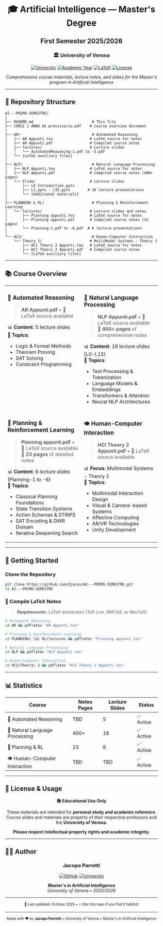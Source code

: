 <div align="center">

# 🎓 Artificial Intelligence — Master's Degree
## First Semester 2025/2026

### 🏛️ University of Verona

[![University](https://img.shields.io/badge/University-Verona-FFD700?style=for-the-badge&logo=google-scholar&logoColor=white)](https://www.univr.it/)
[![Academic Year](https://img.shields.io/badge/Year-2025%2F2026-4169E1?style=for-the-badge&logo=calendar&logoColor=white)](https://github.com/djacoo/AI---PRIMO-SEMESTRE)
[![LaTeX](https://img.shields.io/badge/LaTeX-Notes-008080?style=for-the-badge&logo=latex&logoColor=white)](https://github.com/djacoo/AI---PRIMO-SEMESTRE)
[![License](https://img.shields.io/badge/License-Educational-green?style=for-the-badge&logo=open-source-initiative&logoColor=white)](https://github.com/djacoo/AI---PRIMO-SEMESTRE)

*Comprehensive course materials, lecture notes, and slides for the Master's program in Artificial Intelligence*

---

</div>

## 📂 Repository Structure

```
AI---PRIMO-SEMESTRE/
│
├── README.md                           # This file
├── CORSI 1 ANNO AI provvisorio.pdf    # Course overview document
│
├── AR/                                 # Automated Reasoning
│   ├── AR Appunti.tex                 # LaTeX source for notes
│   ├── AR Appunti.pdf                 # Compiled course notes
│   ├── lectures/                      # Lecture slides
│   │   └── AutomatedReasoning-1.pdf to -5.pdf
│   └── [LaTeX auxiliary files]
│
├── NLP/                                # Natural Language Processing
│   ├── NLP Appunti.tex                # LaTeX source for notes
│   ├── NLP Appunti.pdf                # Compiled course notes (400+ pages)
│   └── Slide/                         # Lecture slides
│       ├── L0 Introduction.pptx
│       ├── L1.pptx - L15.pptx        # 16 lecture presentations
│       └── [Additional materials]
│
├── PLANNING & RL/                      # Planning & Reinforcement Learning
│   └── lectures/                      # Lecture slides and notes
│       ├── Planning appunti.tex       # LaTeX source for notes
│       ├── Planning appunti.pdf       # Compiled course notes (23 pages)
│       └── Planning-1.pdf to -6.pdf  # 6 lecture presentations
│
└── HCI/                                # Human-Computer Interaction
    └── Theory 2/                      # MultiModal Systems - Theory 2
        ├── HCI Theory 2 Appunti.tex   # LaTeX source for notes
        ├── HCI Theory 2 Appunti.pdf   # Compiled course notes
        └── [LaTeX auxiliary files]
```

---

## 📚 Course Overview

<table>
<tr>
<td width="50%" valign="top">

### 🤖 Automated Reasoning
> **AR Appunti.pdf** • 📄 LaTeX source available

📊 **Content**: 5 lecture slides  
📖 **Topics**: 
- Logic & Formal Methods
- Theorem Proving
- SAT Solving
- Constraint Programming

</td>
<td width="50%" valign="top">

### 💬 Natural Language Processing
> **NLP Appunti.pdf** • 📄 LaTeX source available  
> 📏 **400+ pages** of comprehensive notes

📊 **Content**: 16 lecture slides (L0-L15)  
📖 **Topics**: 
- Text Processing & Tokenization
- Language Models & Embeddings
- Transformers & Attention
- Neural NLP Architectures

</td>
</tr>
<tr>
<td width="50%" valign="top">

### 🎯 Planning & Reinforcement Learning
> **Planning appunti.pdf** • 📄 LaTeX source available  
> 📏 **23 pages** of detailed notes

📊 **Content**: 6 lecture slides (Planning-1 to -6)  
📖 **Topics**: 
- Classical Planning Foundations
- State Transition Systems
- Action Schemas & STRIPS
- SAT Encoding & DWR Domain
- Iterative Deepening Search

</td>
<td width="50%" valign="top">

### 👁️ Human-Computer Interaction
> **HCI Theory 2 Appunti.pdf** • 📄 LaTeX source available

📊 **Focus**: Multimodal Systems - Theory 2  
📖 **Topics**: 
- Multimodal Interaction Design
- Visual & Camera-based Systems
- Affective Computing
- AR/VR Technologies
- Unity Development

</td>
</tr>
</table>

---

## 🚀 Getting Started

### Clone the Repository
```bash
git clone https://github.com/djacoo/AI---PRIMO-SEMESTRE.git
cd AI---PRIMO-SEMESTRE
```

### 📝 Compile LaTeX Notes
> **Requirements**: LaTeX distribution (TeX Live, MiKTeX, or MacTeX)

```bash
# Automated Reasoning
cd AR && pdflatex "AR Appunti.tex"

# Planning & Reinforcement Learning
cd PLANNING\ \&\ RL/lectures && pdflatex "Planning appunti.tex"

# Natural Language Processing
cd NLP && pdflatex "NLP Appunti.tex"

# Human-Computer Interaction
cd HCI/Theory\ 2 && pdflatex "HCI Theory 2 Appunti.tex"
```

---

## 📊 Statistics

| Course | Notes Pages | Lecture Slides | Status |
|--------|-------------|----------------|--------|
| 🤖 Automated Reasoning | TBD | 5 | ✅ Active |
| 💬 Natural Language Processing | 400+ | 16 | ✅ Active |
| 🎯 Planning & RL | 23 | 6 | ✅ Active |
| 👁️ Human-Computer Interaction | TBD | TBD | ✅ Active |

---

## 📜 License & Usage

<div align="center">

**📚 Educational Use Only**

These materials are intended for **personal study and academic reference**.  
Course slides and materials are property of their respective professors and the **University of Verona**.

**Please respect intellectual property rights and academic integrity.**

</div>

---

## 👨‍💻 Author

<div align="center">

### Jacopo Parretti

[![GitHub](https://img.shields.io/badge/GitHub-djacoo-181717?style=for-the-badge&logo=github)](https://github.com/djacoo)
[![University](https://img.shields.io/badge/University-Verona-FFD700?style=for-the-badge)](https://www.univr.it/)

**Master's in Artificial Intelligence**  
*University of Verona • 2025/2026*

---

<sub>📅 Last updated: October 2025 • ⭐ Star this repo if you find it helpful!</sub>

</div>

---

<div align="center">

<sub>Made with ❤️ by **Jacopo Parretti** • University of Verona • Master's in Artificial Intelligence</sub>

</div>
